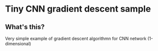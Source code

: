 # Tiny CNN gradient descent sample

## What's this?

Very simple example of gradient descent algorithmn for CNN network (1-dimensional)


